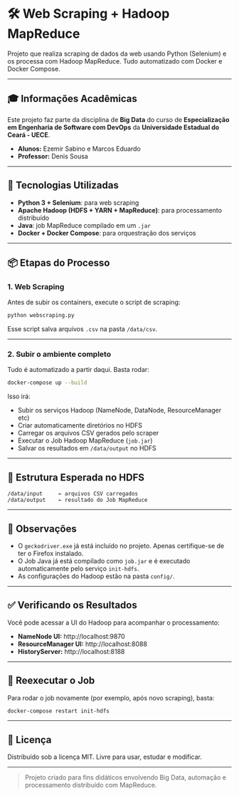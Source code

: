 # 🛠️ Web Scraping + Hadoop MapReduce

Projeto que realiza scraping de dados da web usando Python (Selenium) e os processa com Hadoop MapReduce. Tudo automatizado com Docker e Docker Compose.

---

## 🎓 Informações Acadêmicas

Este projeto faz parte da disciplina de **Big Data** do curso de **Especialização em Engenharia de Software com DevOps** da **Universidade Estadual do Ceará - UECE**.

- **Alunos:** Ezemir Sabino e Marcos Eduardo  
- **Professor:** Denis Sousa

---

## 🚀 Tecnologias Utilizadas

- **Python 3 + Selenium**: para web scraping  
- **Apache Hadoop (HDFS + YARN + MapReduce)**: para processamento distribuído  
- **Java**: job MapReduce compilado em um `.jar`  
- **Docker + Docker Compose**: para orquestração dos serviços  

---

## 📦 Etapas do Processo

### 1. Web Scraping

Antes de subir os containers, execute o script de scraping:

```bash
python webscraping.py
```

Esse script salva arquivos `.csv` na pasta `/data/csv`.

---

### 2. Subir o ambiente completo

Tudo é automatizado a partir daqui. Basta rodar:

```bash
docker-compose up --build
```

Isso irá:

- Subir os serviços Hadoop (NameNode, DataNode, ResourceManager etc)
- Criar automaticamente diretórios no HDFS
- Carregar os arquivos CSV gerados pelo scraper
- Executar o Job Hadoop MapReduce (`job.jar`)
- Salvar os resultados em `/data/output` no HDFS

---

## 📁 Estrutura Esperada no HDFS

```
/data/input     ← arquivos CSV carregados  
/data/output    ← resultado do Job MapReduce
```

---

## 📌 Observações

- O `geckodriver.exe` já está incluído no projeto. Apenas certifique-se de ter o Firefox instalado.  
- O Job Java já está compilado como `job.jar` e é executado automaticamente pelo serviço `init-hdfs`.  
- As configurações do Hadoop estão na pasta `config/`.

---

## ✅ Verificando os Resultados

Você pode acessar a UI do Hadoop para acompanhar o processamento:

- **NameNode UI:** http://localhost:9870  
- **ResourceManager UI:** http://localhost:8088  
- **HistoryServer:** http://localhost:8188

---

## 🔁 Reexecutar o Job

Para rodar o job novamente (por exemplo, após novo scraping), basta:

```bash
docker-compose restart init-hdfs
```

---

## 📄 Licença

Distribuído sob a licença MIT. Livre para usar, estudar e modificar.

---

> Projeto criado para fins didáticos envolvendo Big Data, automação e processamento distribuído com MapReduce.